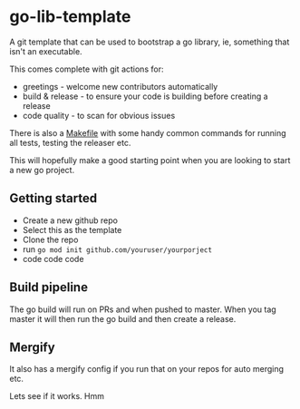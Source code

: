 # go-lib-template


A git template that can be used to bootstrap a go library, ie, something that isn't an executable.

This comes complete with git actions for:

* greetings  - welcome new contributors automatically
* build & release - to ensure your code is building before creating a release
* code quality - to scan for obvious issues

There is also a [Makefile](Makefile) with some handy common commands for running all tests, testing the releaser etc.

This will hopefully make a good starting point when you are looking to start a new go project.

## Getting started

* Create a new github repo
* Select this as the template
* Clone the repo
* run `go mod init github.com/youruser/yourporject`
* code code code

## Build pipeline

The go build will run on PRs and when pushed to master. When you tag master it will then run the go build and then create a release.

## Mergify

It also has a mergify config if you run that on your repos for auto merging etc.

Lets see if it works. Hmm
